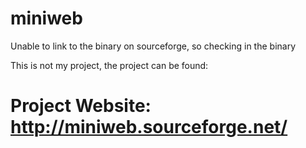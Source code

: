 # miniweb
Unable to link to the binary on sourceforge, so checking in the binary

This is not my project, the project can be found:
# Project Website: http://miniweb.sourceforge.net/
